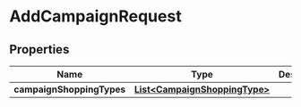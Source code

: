 

# AddCampaignRequest


## Properties

Name | Type | Description | Notes
------------ | ------------- | ------------- | -------------
**campaignShoppingTypes** | [**List&lt;CampaignShoppingType&gt;**](CampaignShoppingType.md) |  |  [optional]



